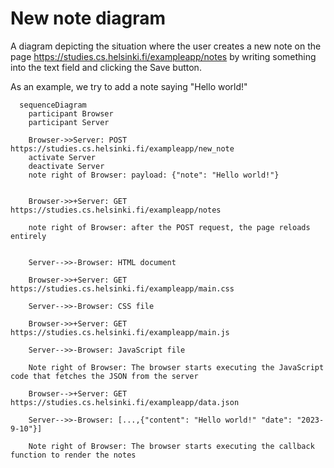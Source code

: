 # New note diagram

A diagram depicting the situation where the user creates a new note on the page https://studies.cs.helsinki.fi/exampleapp/notes by writing something into the text field and clicking the Save button.

As an example, we try to add a note saying "Hello world!"

```mermaid
  sequenceDiagram
    participant Browser
    participant Server

    Browser->>Server: POST https://studies.cs.helsinki.fi/exampleapp/new_note
    activate Server
    deactivate Server
    note right of Browser: payload: {"note": "Hello world!"}


    Browser->>+Server: GET https://studies.cs.helsinki.fi/exampleapp/notes

    note right of Browser: after the POST request, the page reloads entirely


    Server-->>-Browser: HTML document

    Browser->>+Server: GET https://studies.cs.helsinki.fi/exampleapp/main.css

    Server-->>-Browser: CSS file

    Browser->>+Server: GET https://studies.cs.helsinki.fi/exampleapp/main.js

    Server-->>-Browser: JavaScript file

    Note right of Browser: The browser starts executing the JavaScript code that fetches the JSON from the server

    Browser-->+Server: GET https://studies.cs.helsinki.fi/exampleapp/data.json

    Server-->>-Browser: [...,{"content": "Hello world!" "date": "2023-9-10"}]

    Note right of Browser: The browser starts executing the callback function to render the notes

```
